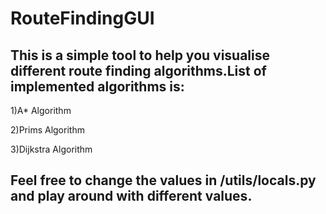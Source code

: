 # RouteFindingGUI

## This is a simple tool to help you visualise different route finding algorithms.List of implemented algorithms is:

1)A* Algorithm 

2)Prims Algorithm

3)Dijkstra Algorithm

## Feel free to change the values in /utils/locals.py and play around with different values.
